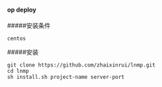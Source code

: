#### op deploy

#####安装条件

    centos

#####安装

    git clone https://github.com/zhaixinrui/lnmp.git
    cd lnmp
    sh install.sh project-name server-port

